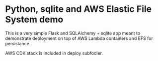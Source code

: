 # Python, sqlite and AWS Elastic File System demo

This is a very simple Flask and SQLAlchemy + sqlite app meant to
demonstrate deployment on top of AWS Lambda containers and EFS
for persistance.

AWS CDK stack is included in deploy subfodler.
